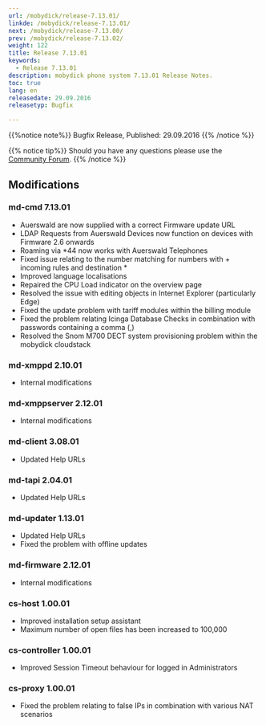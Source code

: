 ```yaml
---
url: /mobydick/release-7.13.01/
linkde: /mobydick/release-7.13.01/
next: /mobydick/release-7.13.00/
prev: /mobydick/release-7.13.02/
weight: 122
title: Release 7.13.01
keywords:
  - Release 7.13.01
description: mobydick phone system 7.13.01 Release Notes.
toc: true
lang: en
releasedate: 29.09.2016
releasetyp: Bugfix

---
```



{{%notice note%}}
Bugfix Release, Published: 29.09.2016
{{% /notice %}}

{{% notice tip%}}
Should you have any questions please use the [Community Forum](http://community.pascom.net/forum.php?langid=6 "Visit our Forum").
{{% /notice %}}

## Modifications

### md-cmd 7.13.01

* Auerswald are now supplied with a correct Firmware update URL
* LDAP Requests from Auerswald Devices now function on devices with Firmware 2.6 onwards
* Roaming via \*44 now works with Auerswald Telephones
* Fixed issue relating to the number matching for numbers with + incoming rules and destination *
* Improved language localisations
* Repaired the CPU Load indicator on the overview page
* Resolved the issue with editing objects in Internet Explorer (particularly Edge)
* Fixed the update problem with tariff modules within the billing module
* Fixed the problem relating Icinga Database Checks in combination with passwords containing a comma (,)
* Resolved the Snom M700 DECT system provisioning problem within the mobydick cloudstack

### md-xmppd 2.10.01

* Internal modifications

### md-xmppserver 2.12.01

* Internal modifications

### md-client 3.08.01

* Updated Help URLs

### md-tapi 2.04.01

* Updated Help URLs

### md-updater 1.13.01

* Updated Help URLs
* Fixed the problem with offline updates

### md-firmware 2.12.01

* Internal modifications

### cs-host 1.00.01

* Improved installation setup assistant
* Maximum number of open files has been increased to 100,000

### cs-controller 1.00.01

* Improved Session Timeout behaviour for logged in Administrators

### cs-proxy 1.00.01

* Fixed the problem relating to false IPs in combination with various NAT scenarios

